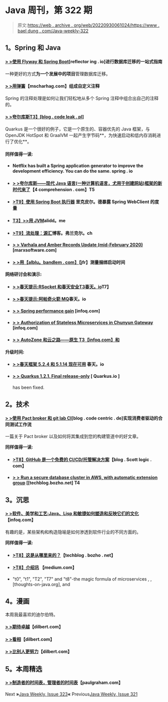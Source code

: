 # Java 周刊，第 322 期

> 原文:[https://web . archive . org/web/20220930061024/https://www . bael dung . com/Java-weekly-322](https://web.archive.org/web/20220930061024/https://www.baeldung.com/java-weekly-322)

## **1。Spring 和 Java**

#### [**> >使用 Flyway 和 Spring Boot**](https://web.archive.org/web/20220626193916/https://reflectoring.io/database-migration-spring-boot-flyway/)[reflector ing . io]进行数据库迁移的一站式指南

一种更好的方式**为一个发展中的项目**管理数据库迁移。

#### [**> >用弹簧**](https://web.archive.org/web/20220626193916/https://www.mscharhag.com/spring/annotation-composition)【mscharhag.com】组成自定义注释

Spring 的注释处理是如何让我们轻松地从多个 Spring 注释中组合出自己的注释的。

#### [**> >夸尔库斯**T3】[blog . code leak . pl]](https://web.archive.org/web/20220626193916/https://blog.codeleak.pl/2020/02/getting-started-with-quarkus.html)

Quarkus 是一个很好的例子，它是一个原生的、容器优先的 Java 框架，与 OpenJDK HotSpot 和 GraalVM 一起产生字节码**，为快速启动和低内存消耗进行了优化**。

#### **同样值得一读:**

*   #### Netflix has built a Spring application generator to improve the development efficiency. You can do the same. spring . io

*   #### [**> >夸尔库斯——现代 Java 语言(一种计算机语言，尤用于创建网站)框架的新时代来了**](https://web.archive.org/web/20220626193916/https://4comprehension.com/quarkus-a-new-age-of-modern-java-frameworks-is-here/)【4 comprehension . com】T5

*   #### [**>T9】使用 Spring Boot 执行器**](https://web.archive.org/web/20220626193916/https://rieckpil.de/expose-metrics-of-spring-webclient-using-spring-boot-actuator/) 里克皮尔。德暴露 Spring WebClient 的度量

*   #### [**T3】>>用 JVM**](https://web.archive.org/web/20220626193916/https://alidg.me/blog/2020/2/23/time-travel-jvm)alidd。me

*   #### [**>T9】流处理：源汇**](https://web.archive.org/web/20220626193916/https://blog.frankel.ch/stream-processing/3/)博客。弗兰克尔。ch

*   #### [**> > Varhala and Amber Records Update (mid-February 2020)**](https://web.archive.org/web/20220626193916/https://marxsoftware.blogspot.com/2020/02/valhalla-amber-records-feb2020.html) [marxsoftware.com]

*   #### [**> >用【alblu。bandlem . com】**](https://web.archive.org/web/20220626193916/http://alblue.bandlem.com/2020/02/jfr-bundle-listener.html)【jfr】测量捆绑启动时间

**网络研讨会和演示:**

*   #### [**> >春天提示:RSocket 和春天安全**T3春天。io](https://web.archive.org/web/20220626193916/https://spring.io/blog/2020/02/20/spring-tips-rsocket-and-spring-security)T7】

*   #### [**> >春天提示:阿帕奇火箭 MQ**](https://web.archive.org/web/20220626193916/https://spring.io/blog/2020/02/25/spring-tips-apache-rocketmq)春天。io

*   #### [**> > Spring performance gain**](https://web.archive.org/web/20220626193916/https://www.infoq.com/presentations/spring-framework-boot-performance-improvements/?utm_campaign=infoq_content&utm_source=infoq&utm_medium=feed&utm_term=Java) [infoq.com]

*   #### [**> > Authorization of Stateless Microservices in Chunyun Gateway**](https://web.archive.org/web/20220626193916/https://www.infoq.com/presentations/td-ameritrade-agility/?utm_campaign=infoq_content&utm_source=infoq&utm_medium=feed&utm_term=Java) [infoq.com]

*   #### [**> > AutoZone 和云之路——原生** T3【infoq.com】和](https://web.archive.org/web/20220626193916/https://www.infoq.com/presentations/autozone-pivotal/?utm_campaign=infoq_content&utm_source=infoq&utm_medium=feed&utm_term=Java)

**升级时间:**

*   #### [**> >春天框架 5.2.4 和 5.1.14 现在可用**](https://web.archive.org/web/20220626193916/https://spring.io/blog/2020/02/25/spring-framework-5-2-4-and-5-1-14-available-now) 春天。io

*   #### [**> > Quarkus 1.2.1\. Final release-only**](https://web.archive.org/web/20220626193916/https://quarkus.io/blog/quarkus-1-2-1-final-released/) [ Quarkus.io ]

    has been fixed.

## **2。技术**

#### [**> >使用 Pact broker 和 git lab CI**](https://web.archive.org/web/20220626193916/https://blog.codecentric.de/en/2020/02/implementing-a-consumer-driven-contract-testing-workflow-with-pact-broker-and-gitlab-ci/)[blog . code centric . de]实现消费者驱动的合同测试工作流

一篇关于 Pact broker 以及如何将其集成到您的构建管道中的好文章。

**同样值得一读:**

*   #### [**>T8】GitHub 是一个免费的 CI/CD/托管解决方案**](https://web.archive.org/web/20220626193916/https://blog.scottlogic.com/2020/02/24/github-cd.html)【blog . Scott logic . com】

*   #### [**> > Run a secure database cluster in AWS, with automatic extension group**](https://web.archive.org/web/20220626193916/https://techblog.bozho.net/running-a-safe-database-cluster-in-aws-with-auto-scaling-groups/) [[techblog.bozho.net] T4

## **3。沉思**

#### [**> >软件、美学和工艺:Java、Lisp 和敏捷如何塑造和反映它们的文化**](https://web.archive.org/web/20220626193916/https://www.infoq.com/articles/software-aesthetics-craft/?utm_campaign=infoq_content&utm_source=infoq&utm_medium=feed&utm_term=Java)【infoq.com】

有趣的是，某些架构和构造隐喻是如何渗透到软件行业的不同方面的。

**同样值得一读:**

*   #### [**>T8】这是从哪里来的？**](https://web.archive.org/web/20220626193916/https://techblog.bozho.net/where-is-this-coming-from/)【techblog . bozho . net】

*   #### [**>T8】介绍讯**](https://web.archive.org/web/20220626193916/https://medium.com/@NetflixTechBlog/introducing-dispatch-da4b8a2a8072) 【medium.com】

*   "t0", "t1", "T2", "T7" and "t8"-the magic formula of microservices , , [thoughts-on-java.org], and

## **4。漫画**

本周我最喜欢的迪尔伯特。

#### [**> >期待卓越**](https://web.archive.org/web/20220626193916/https://dilbert.com/strip/2020-02-21)【dilbert.com】

#### [**> >看相**](https://web.archive.org/web/20220626193916/https://dilbert.com/strip/2020-02-23)【dilbert.com】

#### [**> >比别人更努力**](https://web.archive.org/web/20220626193916/https://dilbert.com/strip/2020-02-24)【dilbert.com】

## **5。本周精选**

#### **[> >制造者的时间表，管理者的时间表](https://web.archive.org/web/20220626193916/http://www.paulgraham.com/makersschedule.html)**【paulgraham.com】

Next **»**[Java Weekly, Issue 323](/web/20220626193916/https://www.baeldung.com/java-weekly-323)**«** Previous[Java Weekly, Issue 321](/web/20220626193916/https://www.baeldung.com/java-weekly-321)